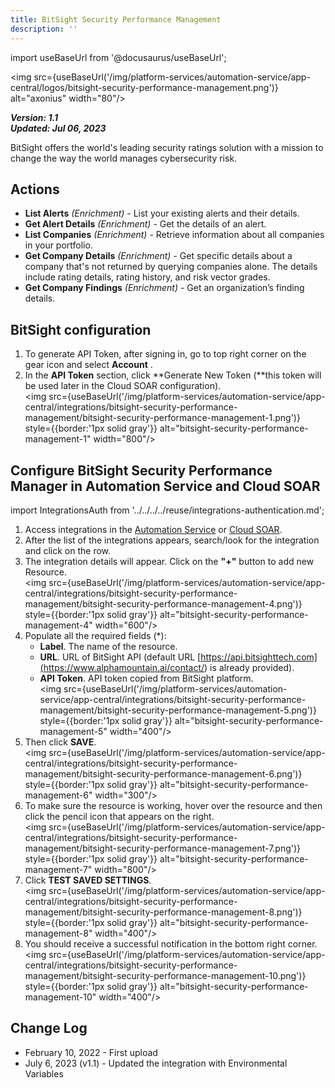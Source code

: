 ```yaml
---
title: BitSight Security Performance Management
description: ''
---
```

import useBaseUrl from '@docusaurus/useBaseUrl';

<img src={useBaseUrl('/img/platform-services/automation-service/app-central/logos/bitsight-security-performance-management.png')} alt="axonius" width="80"/>

***Version: 1.1  
Updated: Jul 06, 2023***

BitSight offers the world's leading security ratings solution with a mission to change the way the world manages cybersecurity risk. 

## Actions

* **List Alerts** *(Enrichment)* - List your existing alerts and their details.
* **Get Alert Details** *(Enrichment)* - Get the details of an alert.
* **List Companies** *(Enrichment)* - Retrieve information about all companies in your portfolio.
* **Get Company Details** *(Enrichment)* - Get specific details about a company that's not returned by querying companies alone. The details include rating details, rating history, and risk vector grades.
* **Get Company Findings** *(Enrichment)* - Get an organization’s finding details.

## BitSight configuration

1. To generate API Token, after signing in, go to top right corner on the gear icon and select **Account** . 
1. In the **API Token** section, click **Generate New Token (**this token will be used later in the Cloud SOAR configuration). <br/><img src={useBaseUrl('/img/platform-services/automation-service/app-central/integrations/bitsight-security-performance-management/bitsight-security-performance-management-1.png')} style={{border:'1px solid gray'}} alt="bitsight-security-performance-management-1" width="800"/>

## Configure BitSight Security Performance Manager in Automation Service and Cloud SOAR

import IntegrationsAuth from '../../../../reuse/integrations-authentication.md';

<IntegrationsAuth/>

1. Access integrations in the [Automation Service](/docs/platform-services/automation-service/automation-service-integrations/#view-integrations) or [Cloud SOAR](/docs/cloud-soar/automation).
1. After the list of the integrations appears, search/look for the integration and click on the row.
1. The integration details will appear. Click on the **"+"** button to add new Resource.<br/><img src={useBaseUrl('/img/platform-services/automation-service/app-central/integrations/bitsight-security-performance-management/bitsight-security-performance-management-4.png')} style={{border:'1px solid gray'}} alt="bitsight-security-performance-management-4" width="600"/>
1. Populate all the required fields (\*):
   * **Label**. The name of the resource.
   * **URL**. URL of BitSight API (default URL [https://api.bitsighttech.com](<https://www.alphamountain.ai/contact/>) is already provided).
   * **API Token**. API token copied from BitSight platform.<br/><img src={useBaseUrl('/img/platform-services/automation-service/app-central/integrations/bitsight-security-performance-management/bitsight-security-performance-management-5.png')} style={{border:'1px solid gray'}} alt="bitsight-security-performance-management-5" width="400"/>
1. Then click **SAVE**.<br/><img src={useBaseUrl('/img/platform-services/automation-service/app-central/integrations/bitsight-security-performance-management/bitsight-security-performance-management-6.png')} style={{border:'1px solid gray'}} alt="bitsight-security-performance-management-6" width="300"/>
1. To make sure the resource is working, hover over the resource and then click the pencil icon that appears on the right.<br/><img src={useBaseUrl('/img/platform-services/automation-service/app-central/integrations/bitsight-security-performance-management/bitsight-security-performance-management-7.png')} style={{border:'1px solid gray'}} alt="bitsight-security-performance-management-7" width="800"/>
1. Click **TEST SAVED SETTINGS**.<br/><img src={useBaseUrl('/img/platform-services/automation-service/app-central/integrations/bitsight-security-performance-management/bitsight-security-performance-management-8.png')} style={{border:'1px solid gray'}} alt="bitsight-security-performance-management-8" width="400"/>
1. You should receive a successful notification in the bottom right corner.<br/><img src={useBaseUrl('/img/platform-services/automation-service/app-central/integrations/bitsight-security-performance-management/bitsight-security-performance-management-10.png')} style={{border:'1px solid gray'}} alt="bitsight-security-performance-management-10" width="400"/>

## Change Log

* February 10, 2022 - First upload
* July 6, 2023 (v1.1) - Updated the integration with Environmental Variables
